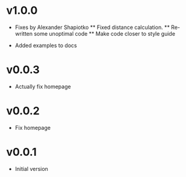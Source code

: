 # v1.0.0

* Fixes by Alexander Shapiotko
** Fixed distance calculation.
** Re-written some unoptimal code
** Make code closer to style guide

* Added examples to docs

# v0.0.3

* Actually fix homepage 

# v0.0.2

* Fix homepage

# v0.0.1

* Initial version